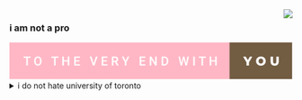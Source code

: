 <img align="right" src="https://github-readme-stats.vercel.app/api?username=baicaitomato&include_all_commits=true&count_private=true&text_color=725C42&show_icons=true&hide_title=true&title_color=FFB7C5&icon_color=FFB7C5" />

### i am not a pro
<img src="https://github.com/baicaitomato/baicaitomato/blob/main/to-the-very-end-with-you.svg" />
<details>
  <summary>i do not hate university of toronto</summary>
  no csc311 not talking to you
</details>
